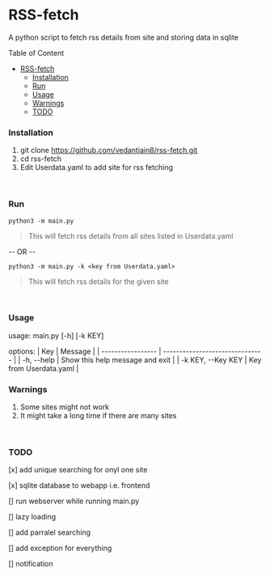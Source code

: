 # RSS-fetch
A python script to fetch rss details from site and storing data in sqlite
<br>

Table of Content
- [RSS-fetch](#rss-fetch)
    - [Installation](#installation)
    - [Run](#run)
    - [Usage](#usage)
    - [Warnings](#warnings)
    - [TODO](#todo)

### Installation
1. git clone https://github.com/vedantjain8/rss-fetch.git
2. cd rss-fetch
3. Edit Userdata.yaml to add site for rss fetching
<br>

### Run
`python3 -m main.py`
> This will fetch rss details from all sites listed in Userdata.yaml

   -- OR --

`python3 -m main.py -k <key from Userdata.yaml>`
> This will fetch rss details for the given site

<br>

### Usage
usage: main.py [-h] [-k KEY]

options:
| Key               | Message                         |
| ----------------- | ------------------------------- |
| -h, --help        | Show this help message and exit |
| -k KEY, --Key KEY | Key from Userdata.yaml          |
<br>

### Warnings
1. Some sites might not work
2. It might take a long time if there are many sites
<br>

### TODO
[x] add unique searching for onyl one site

[x] sqlite database to webapp i.e. frontend

[] run webserver while running main.py

[] lazy loading

[] add parralel searching

[] add exception for everything

[] notification